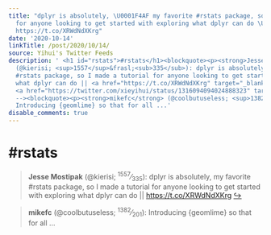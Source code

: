 ```yaml
---
title: "dplyr is absolutely, \U0001F4AF my favorite #rstats package, so I made a tutorial
  for anyone looking to get started with exploring what dplyr can do \U0001F427 ||
  https://t.co/XRWdNdXKrg"
date: '2020-10-14'
linkTitle: /post/2020/10/14/
source: Yihui's Twitter Feeds
description: ' <h1 id="rstats">#rstats</h1><blockquote><p><strong>Jesse Mostipak</strong>
  (@kierisi; <sup>1557</sup>&frasl;<sub>335</sub>): dplyr is absolutely, my favorite
  #rstats package, so I made a tutorial for anyone looking to get started with exploring
  what dplyr can do || <a href="https://t.co/XRWdNdXKrg" target="_blank">https://t.co/XRWdNdXKrg</a>
  <a href="https://twitter.com/xieyihui/status/1316094094024888323" target="_blank">&#8618;</a></p></blockquote><!--
  --><blockquote><p><strong>mikefc</strong> (@coolbutuseless; <sup>1382</sup>&frasl;<sub>201</sub>):
  Introducing {geomlime} so that for all ...'
disable_comments: true
---
```

 <h1 id="rstats">#rstats</h1><blockquote><p><strong>Jesse Mostipak</strong> (@kierisi; <sup>1557</sup>&frasl;<sub>335</sub>): dplyr is absolutely, my favorite #rstats package, so I made a tutorial for anyone looking to get started with exploring what dplyr can do || <a href="https://t.co/XRWdNdXKrg" target="_blank">https://t.co/XRWdNdXKrg</a> <a href="https://twitter.com/xieyihui/status/1316094094024888323" target="_blank">&#8618;</a></p></blockquote><!-- --><blockquote><p><strong>mikefc</strong> (@coolbutuseless; <sup>1382</sup>&frasl;<sub>201</sub>): Introducing {geomlime} so that for all ...
